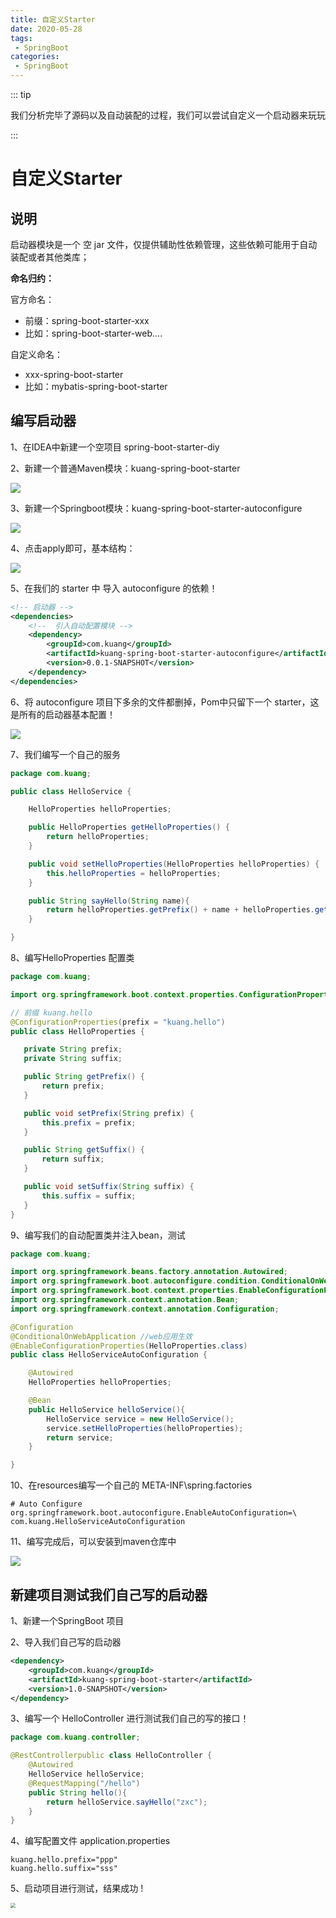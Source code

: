 ```yaml
---
title: 自定义Starter
date: 2020-05-28
tags: 
 - SpringBoot
categories:
 - SpringBoot
---
```


::: tip 

我们分析完毕了源码以及自动装配的过程，我们可以尝试自定义一个启动器来玩玩

:::

# 自定义Starter

## 说明

启动器模块是一个 空 jar 文件，仅提供辅助性依赖管理，这些依赖可能用于自动装配或者其他类库；

**命名归约：**

官方命名：

- 前缀：spring-boot-starter-xxx
- 比如：spring-boot-starter-web....

自定义命名：

- xxx-spring-boot-starter
- 比如：mybatis-spring-boot-starter

## 编写启动器

1、在IDEA中新建一个空项目 spring-boot-starter-diy

2、新建一个普通Maven模块：kuang-spring-boot-starter

![](./assets/225.png)

3、新建一个Springboot模块：kuang-spring-boot-starter-autoconfigure

![](./assets/226.png)

4、点击apply即可，基本结构：

![](./assets/227.png)

5、在我们的 starter 中 导入  autoconfigure 的依赖！

```xml
<!-- 启动器 -->
<dependencies>
    <!--  引入自动配置模块 -->
    <dependency>
        <groupId>com.kuang</groupId>
        <artifactId>kuang-spring-boot-starter-autoconfigure</artifactId>
        <version>0.0.1-SNAPSHOT</version>
    </dependency>
</dependencies>
```

6、将 autoconfigure 项目下多余的文件都删掉，Pom中只留下一个 starter，这是所有的启动器基本配置！

![](./assets/228.png)

7、我们编写一个自己的服务

```java
package com.kuang;

public class HelloService {

    HelloProperties helloProperties;

    public HelloProperties getHelloProperties() {
        return helloProperties;
    }

    public void setHelloProperties(HelloProperties helloProperties) {
        this.helloProperties = helloProperties;
    }

    public String sayHello(String name){
        return helloProperties.getPrefix() + name + helloProperties.getSuffix();
    }

}
```

8、编写HelloProperties 配置类

 ```java
package com.kuang;

import org.springframework.boot.context.properties.ConfigurationProperties;

// 前缀 kuang.hello
@ConfigurationProperties(prefix = "kuang.hello")
public class HelloProperties {

    private String prefix;
    private String suffix;

    public String getPrefix() {
        return prefix;
    }

    public void setPrefix(String prefix) {
        this.prefix = prefix;
    }

    public String getSuffix() {
        return suffix;
    }

    public void setSuffix(String suffix) {
        this.suffix = suffix;
    }
}
 ```

9、编写我们的自动配置类并注入bean，测试

```java
package com.kuang;

import org.springframework.beans.factory.annotation.Autowired;
import org.springframework.boot.autoconfigure.condition.ConditionalOnWebApplication;
import org.springframework.boot.context.properties.EnableConfigurationProperties;
import org.springframework.context.annotation.Bean;
import org.springframework.context.annotation.Configuration;

@Configuration
@ConditionalOnWebApplication //web应用生效
@EnableConfigurationProperties(HelloProperties.class)
public class HelloServiceAutoConfiguration {

    @Autowired
    HelloProperties helloProperties;

    @Bean
    public HelloService helloService(){
        HelloService service = new HelloService();
        service.setHelloProperties(helloProperties);
        return service;
    }

}
```

10、在resources编写一个自己的 META-INF\spring.factories

 ```
# Auto Configure
org.springframework.boot.autoconfigure.EnableAutoConfiguration=\
com.kuang.HelloServiceAutoConfiguration
 ```

11、编写完成后，可以安装到maven仓库中

![](./assets/229.png)

## 新建项目测试我们自己写的启动器

1、新建一个SpringBoot 项目

2、导入我们自己写的启动器

```xml
<dependency>    
    <groupId>com.kuang</groupId>    
    <artifactId>kuang-spring-boot-starter</artifactId>   
    <version>1.0-SNAPSHOT</version>
</dependency>
```

3、编写一个 HelloController  进行测试我们自己的写的接口！

```java
package com.kuang.controller;

@RestControllerpublic class HelloController {
    @Autowired    
    HelloService helloService;
    @RequestMapping("/hello") 
    public String hello(){    
        return helloService.sayHello("zxc");  
    }
}
```

4、编写配置文件 application.properties

```properties
kuang.hello.prefix="ppp"
kuang.hello.suffix="sss"
```

5、启动项目进行测试，结果成功 !

<img src="./assets/230.png" style="zoom:50%;" />
